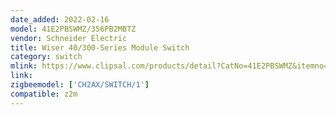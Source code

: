 ```yaml
---
date_added: 2022-02-16
model: 41E2PBSWMZ/356PB2MBTZ
vendor: Schneider Electric
title: Wiser 40/300-Series Module Switch
category: switch
mlink: https://www.clipsal.com/products/detail?CatNo=41E2PBSWMZ&itemno=41E2PBSWMZ-VW
link: 
zigbeemodel: ['CH2AX/SWITCH/1']
compatible: z2m
---
```




